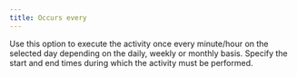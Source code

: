 ```yaml
---
title: Occurs every
---
```



Use this option to execute the activity once every minute/hour on the  selected day depending on the daily, weekly or monthly basis. Specify  the start and end times during which the activity must be performed.
